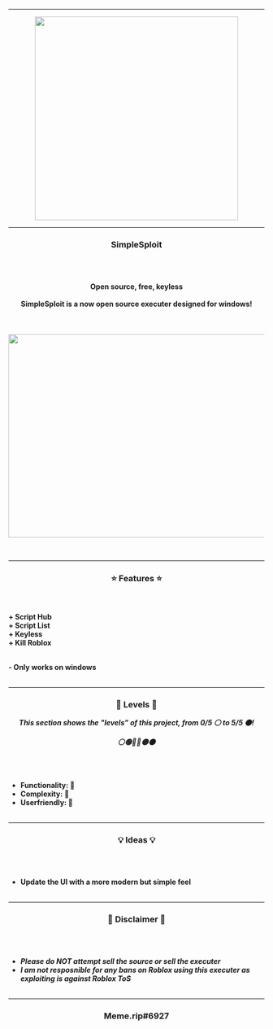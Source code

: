 -----

<p align="center">
<img src="https://i.postimg.cc/htzBfr02/92902811.jpg", width="400", height="400">
</p>

-----

### <p align="center">SimpleSploit</p>

<br><br>
<p align="center">
<strong>
Open source, free, keyless
<br><br>
SimpleSploit is a now open source executer designed for windows!
<br>
<br><br><br>
</strong>
<img src="https://cdn.discordapp.com/attachments/952421380819935276/958127658204536872/SSploit.png" width="600", height="400">
</p>
<br>

-----

### <p align="center">⭐ Features ⭐</p>

<br><br>
<strong>+ Script Hub</strong>
<br>
<strong>+ Script List</strong>
<br>
<strong>+ Keyless</strong>
<br>
<strong>+ Kill Roblox</strong>
<br>

<p align="right">
</p>

<br>
<strong>- Only works on windows</strong>
<br><br>

-----

### <p align="center">🎯 Levels 🎯</p>

<p align="center"><strong><i>This section shows the "levels" of this project, from 0/5 ⚪ to 5/5 ⚫!</i></strong</p>
<p align="center"><strong><i>⚪🟢🔵🔴🟣⚫</i></strong</p>

<br><br>
* Functionality: 🔵
* Complexity: 🔴
* Userfriendly: 🔵
<br><br>

-----

### <p align="center">💡 Ideas 💡</p>

<p align="center"><strong><i></i></strong</p>

<br><br>
* Update the UI with a more modern but simple feel
<br><br>

-----

### <p align="center">📌 Disclaimer 📌</p>

<br><br>
* ***Please do NOT attempt sell the source or sell the executer***
* ***I am not resposnible for any bans on Roblox using this executer as exploiting is against Roblox ToS***
<br><br>

-----

### <p align="center">Meme.rip#6927</p>
